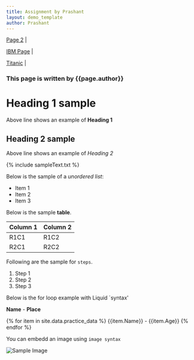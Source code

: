```yaml
---
title: Assignment by Prashant
layout: demo_template
author: Prashant
---
```


[Page 2](./web_pages/Page2.html) | 

[IBM Page](./web_pages/IBM_page.md) |

[Titanic](./web_pages/titanic.md) |

### This page is written by {{page.author}}

# Heading 1 sample

Above line shows an example of **Heading 1**

## Heading 2 sample

Above line shows an example of *Heading 2*

{% include sampleText.txt %}

Below is the sample of a *unordered list*:

* Item 1
* Item 2
* Item 3

Below is the sample **table**.

| Column 1 | Column 2 |
|---|---|
| R1C1 | R1C2 |
| R2C1 | R2C2 |

Following are the sample for `steps`.

1. Step 1
2. Step 2
3. Step 3

Below is the for loop example with Liquid `syntax'

**Name** - **Place**

{% for item in site.data.practice_data %}
{{item.Name}} - {{item.Age}}
{% endfor %}

You can embedd an image using `image syntax`

![Sample Image](https://cdn.pixabay.com/photo/2015/04/19/08/32/marguerite-729510_960_720.jpg)